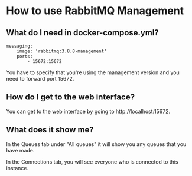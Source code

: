# How to use RabbitMQ Management

## What do I need in docker-compose.yml?

```
messaging:
    image: 'rabbitmq:3.8.8-management'
    ports:
        - 15672:15672
```

You have to specify that you're using the management version and you need to
forward port 15672.

## How do I get to the web interface?

You can get to the web interface by going to http://localhost:15672.

## What does it show me?

In the Queues tab under "All queues" it will show you any queues that you have
made.

In the Connections tab, you will see everyone who is connected to this instance.
